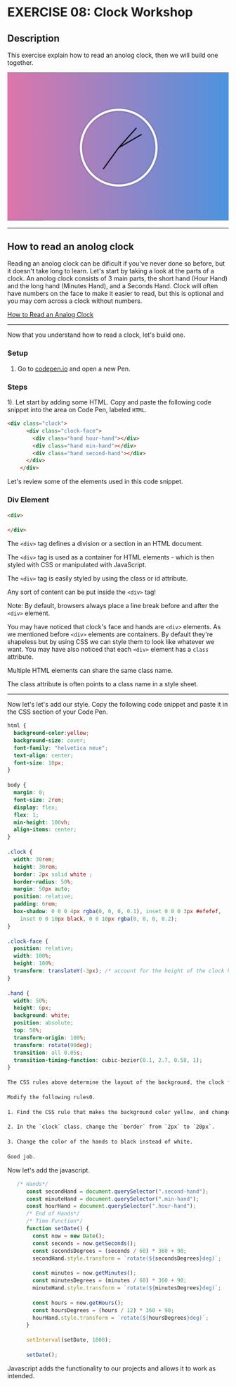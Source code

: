 # EXERCISE 08: Clock Workshop

## Description

This exercise explain how to read an anolog clock, then we will build one together.

![Clock](./images/clock.png)

---

## How to read an anolog clock

Reading an anolog clock can be dificult if you've never done so before, but it doesn't take long to learn. Let's start by taking a look at the parts of a clock. An anolog clock consists of 3 main parts, the short hand (Hour Hand) and the long hand (Minutes Hand), and a Seconds Hand. Clock will often have numbers on the face to make it easier to read, but this is optional and you may com across a clock without numbers.

[How to Read an Analog Clock](https://www.youtube.com/watch?v=p5gXD70Fubc)

---

Now that you understand how to read a clock, let's build one.

### Setup

1. Go to [codepen.io](https://codepen.io/trending) and open a new Pen.

### Steps

1). Let start by adding some HTML. Copy and paste the following code snippet into the area on Code Pen, labeled `HTML`.

```html
<div class="clock">
      <div class="clock-face">
        <div class="hand hour-hand"></div>
        <div class="hand min-hand"></div>
        <div class="hand second-hand"></div>
      </div>
    </div>

```

Let's review some of the elements used in this code snippet.

### Div Element

```html
<div>

</div>
```

The `<div>` tag defines a division or a section in an HTML document.

The `<div>` tag is used as a container for HTML elements - which is then styled with CSS or manipulated with JavaScript.

The `<div>` tag is easily styled by using the class or id attribute.

Any sort of content can be put inside the `<div>` tag!

Note: By default, browsers always place a line break before and after the `<div>` element.

You may have noticed that clock's face and hands are `<div>` elements. As we mentioned before `<div>` elements are containers. By default they're shapeless but by using CSS we can style them to look like whatever we want. You may have also noticed that each `<div>` element has a `class` attribute.

Multiple HTML elements can share the same class name.

The class attribute is often points to a class name in a style sheet.

---

Now let's let's add our style. Copy the following code snippet and paste it in the CSS section of your Code Pen.

```css
html {
  background-color:yellow;
  background-size: cover;
  font-family: "helvetica neue";
  text-align: center;
  font-size: 10px;
}

body {
  margin: 0;
  font-size: 2rem;
  display: flex;
  flex: 1;
  min-height: 100vh;
  align-items: center;
}

.clock {
  width: 30rem;
  height: 30rem;
  border: 2px solid white ;
  border-radius: 50%;
  margin: 50px auto;
  position: relative;
  padding: 6rem;
  box-shadow: 0 0 0 4px rgba(0, 0, 0, 0.1), inset 0 0 0 3px #efefef,
    inset 0 0 10px black, 0 0 10px rgba(0, 0, 0, 0.2);
}

.clock-face {
  position: relative;
  width: 100%;
  height: 100%;
  transform: translateY(-3px); /* account for the height of the clock hands */
}

.hand {
  width: 50%;
  height: 6px;
  background: white;
  position: absolute;
  top: 50%;
  transform-origin: 100%;
  transform: rotate(90deg);
  transition: all 0.05s;
  transition-timing-function: cubic-bezier(0.1, 2.7, 0.58, 1);
}

The CSS rules above determine the layout of the background, the clock face, the hand, etc.

Modify the following rules0.

1. Find the CSS rule that makes the background color yellow, and change it to blue.

2. In the `clock` class, change the `border` from `2px` to `20px`.

3. Change the color of the hands to black instead of white.

Good job.

```

Now let's add the javascript.

```js
   /* Hands*/
      const secondHand = document.querySelector(".second-hand");
      const minuteHand = document.querySelector(".min-hand");
      const hourHand = document.querySelector(".hour-hand");
      /* End of Hands*/
      /* Time Function*/
      function setDate() {
        const now = new Date();
        const seconds = now.getSeconds();
        const secondsDegrees = (seconds / 60) * 360 + 90;
        secondHand.style.transform = `rotate(${secondsDegrees}deg)`;

        const minutes = now.getMinutes();
        const minutesDegrees = (minutes / 60) * 360 + 90;
        minuteHand.style.transform = `rotate(${minutesDegrees}deg)`;

        const hours = now.getHours();
        const hoursDegrees = (hours / 12) * 360 + 90;
        hourHand.style.transform = `rotate(${hoursDegrees}deg)`;
      }

      setInterval(setDate, 1000);

      setDate();
```

Javascript adds the functionality to our projects and allows it to work as intended.

